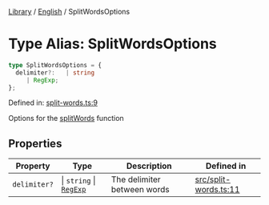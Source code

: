 <!-- markdownlint-disable -->
<!-- cspell: disable -->
[Library](../index.md) / [English](./index.md) / SplitWordsOptions

# Type Alias: SplitWordsOptions

```ts
type SplitWordsOptions = {
  delimiter?:   | string
     | RegExp;
};
```

Defined in: [split-words.ts:9](https://github.com/technobuddha/library/blob/main/src/split-words.ts#L9)

Options for the [splitWords](splitWords.md) function

## Properties

| Property | Type | Description | Defined in |
| ------ | ------ | ------ | ------ |
| <a id="delimiter"></a> `delimiter?` | \| `string` \| [`RegExp`](https://developer.mozilla.org/docs/Web/JavaScript/Reference/Global_Objects/RegExp) | The delimiter between words | [src/split-words.ts:11](https://github.com/technobuddha/library/blob/main/src/split-words.ts#L11) |

